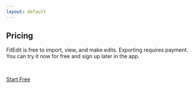 ```yaml
---
layout: default
---
```


<main>
<script async src="https://js.stripe.com/v3/pricing-table.js"></script>

<section class="section">
  <h2>Pricing</h2>
  <p><span class="brand">Fit<span class="brand-suffix">Edit</span></span> is free to import, view, and make edits. Exporting requires payment. You can try it now for free and sign up later in the app.</p>
  <br/>

<stripe-pricing-table pricing-table-id="prctbl_1NhhgyIg4FIuTIjm3krXu076"
publishable-key="pk_live_51NPB7GIg4FIuTIjmqR7NWFtht1VngmMOLgpPRKoWdfs2GsXGfS0ysbJ4xqeOO6SU2Yw3b9ohOZcMbqgjmnPFbLSr00MpHSnni2">
</stripe-pricing-table>

<a class="cta-button" href="get.html">Start Free</a>

</section>
<main>

